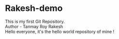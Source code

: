 # Rakesh-demo
This is my first Git Repository.
<br>
Author - Tanmay Roy Rakesh
<br>
Hello everyone, it's the hello world repository of mine !